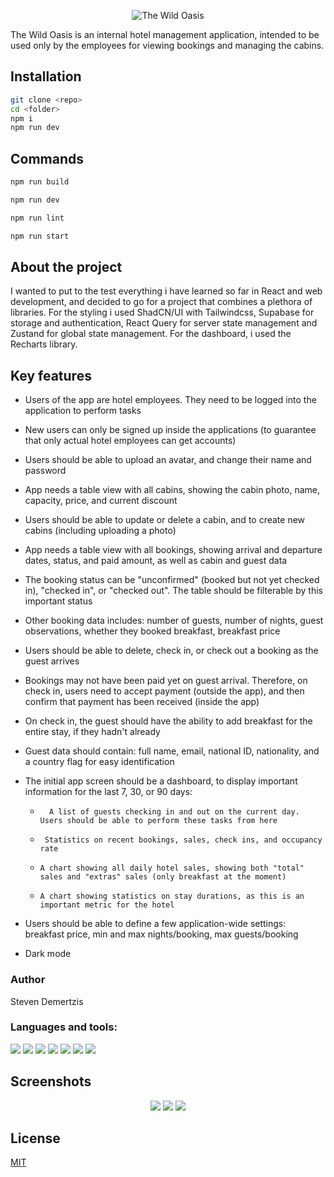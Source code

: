 <p align="center"> <img src="https://github.com/stevendemer/the-wild-oasis/assets/47676542/fca73202-afb1-4552-a5d8-aad3077b6b90" alt="The Wild Oasis" /> </p>



The Wild Oasis is an internal hotel management application, intended to be used only by the employees for viewing bookings and managing the cabins. 

## Installation

```bash
git clone <repo>
cd <folder>
npm i
npm run dev
```

## Commands

```javascript
npm run build

npm run dev

npm run lint

npm run start
```

## About the project

I wanted to put to the test everything i have learned so far in React and web development, and decided to go for a project
that combines a plethora of libraries. For the styling i used ShadCN/UI with Tailwindcss, Supabase for storage and authentication, React Query for server state management and Zustand for global state management. For the dashboard, i used the Recharts library.

## Key features



*  Users of the app are hotel employees. They need to be logged into the application to perform tasks

*  New users can only be signed up inside the applications (to guarantee that only actual hotel employees can get accounts)

*   Users should be able to upload an avatar, and change their name and password

*  App needs a table view with all cabins, showing the cabin photo, name, capacity, price, and current discount

* Users should be able to update or delete a cabin, and to create new cabins (including uploading a photo)

*    App needs a table view with all bookings, showing arrival and departure dates, status, and paid amount, as well as cabin and guest data

*   The booking status can be "unconfirmed" (booked but not yet checked in), "checked in", or "checked out". The table should be filterable by this important status

*   Other booking data includes: number of guests, number of nights, guest observations, whether they booked breakfast, breakfast price

*   Users should be able to delete, check in, or check out a booking as the guest arrives

*   Bookings may not have been paid yet on guest arrival. Therefore, on check in, users need to accept payment (outside the app), and then confirm that payment has been received (inside the app)

*   On check in, the guest should have the ability to add breakfast for the entire stay, if they hadn't already

*   Guest data should contain: full name, email, national ID, nationality, and a country flag for easy identification

*   The initial app screen should be a dashboard, to display important information for the last 7, 30, or 90 days:

    *       A list of guests checking in and out on the current day. Users should be able to perform these tasks from here

    *      Statistics on recent bookings, sales, check ins, and occupancy rate

    *     A chart showing all daily hotel sales, showing both "total" sales and "extras" sales (only breakfast at the moment)

    *     A chart showing statistics on stay durations, as this is an important metric for the hotel

*   Users should be able to define a few application-wide settings: breakfast price, min and max nights/booking, max guests/booking

*   Dark mode


### Author
Steven Demertzis


<h3 align="left">Languages and tools: </h3>


<p align="left">
<img src="https://img.shields.io/badge/TypeScript-007ACC?style=for-the-badge&logo=typescript&logoColor=white" />

<img src="https://img.shields.io/badge/PostgreSQL-316192?style=for-the-badge&logo=postgresql&logoColor=white"  />

<img src="https://img.shields.io/badge/Supabase-181818?style=for-the-badge&logo=supabase&logoColor=white" />

<img src="https://img.shields.io/badge/Tailwind_CSS-38B2AC?style=for-the-badge&logo=tailwind-css&logoColor=white" />

<img src="https://img.shields.io/badge/shadcn%2Fui-000000?style=for-the-badge&logo=shadcnui&logoColor=white" />

<img src="https://img.shields.io/badge/React_Query-FF4154?style=for-the-badge&logo=ReactQuery&logoColor=white" />

<img src="https://img.shields.io/badge/React_Router-CA4245?style=for-the-badge&logo=react-router&logoColor=white" />
</p>


## Screenshots

<p align="center">
<img src="https://github.com/stevendemer/the-wild-oasis/assets/47676542/0cd75289-4d80-422e-ab35-128276ac1e5c" />
<img src="https://github.com/stevendemer/the-wild-oasis/assets/47676542/dc2cd3a7-1029-4745-a574-a969b8d15208" />
<img src="https://github.com/stevendemer/the-wild-oasis/assets/47676542/5d05e72a-18ce-4e3b-829a-573bdf3a0395" />
</p>




## License

[MIT](https://choosealicense.com/licenses/mit/)

